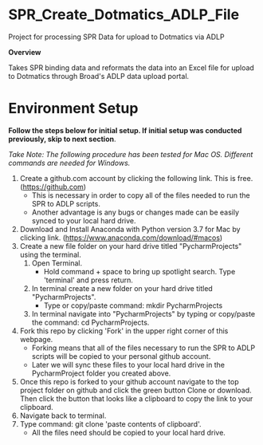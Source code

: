 # SPR_Create_Dotmatics_ADLP_File
Project for processing SPR Data for upload to Dotmatics via ADLP

**Overview**

Takes SPR binding data and reformats the data into an Excel file for upload to Dotmatics through Broad's ADLP data upload portal.

# Environment Setup 
__Follow the steps below for initial setup. If initial setup was conducted previously, skip to next section__.

_Take Note: The following procedure has been tested for Mac OS. Different commands are needed for Windows._

1. Create a github.com account by clicking the following link. This is free. (https://github.com)
    - This is necessary in order to copy all of the files needed to run the SPR to ADLP scripts.
    - Another advantage is any bugs or changes made can be easily synced to your local hard drive.
2. Download and Install Anaconda with Python version 3.7 for Mac by clicking link. (https://www.anaconda.com/download/#macos)
3. Create a new file folder on your hard drive titled "PycharmProjects" using the terminal.
    1. Open Terminal.
        - Hold command + space to bring up spotlight search. Type 'terminal' and press return.
    2. In terminal create a new folder on your hard drive titled "PycharmProjects".
        - Type or copy/paste command: mkdir PycharmProjects
    3. In terminal navigate into "PycharmProjects" by typing or copy/paste the command: cd PycharmProjects.
4. Fork this repo by clicking 'Fork' in the upper right corner of this webpage.
    - Forking means that all of the files necessary to run the SPR to ADLP scripts will be copied to your personal github account.
    - Later we will sync these files to your local hard drive in the PycharmProject folder you created above.
5. Once this repo is forked to your github account navigate to the top project folder on github and click the green button Clone or download. Then click the button that looks like a clipboard to copy the link to your clipboard.
5. Navigate back to terminal.
6. Type command: git clone 'paste contents of clipboard'.
    - All the files need should be copied to your local hard drive.
 
   
